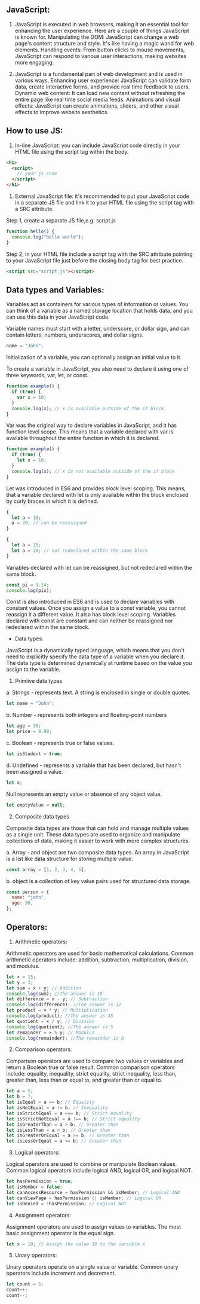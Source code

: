 ## JavaScript:

1. JavaScript is executed in web browsers, making it an essential tool for enhancing the user experience. Here are a couple of things JavaScript is known for. Manipulating the DOM: JavaScript can change a web page's content structure and style. It's like having a magic wand for web elements. Handling events: From button clicks to mouse movements, JavaScript can respond to various user interactions, making websites more engaging.

2. JavaScript is a fundamental part of web development and is used in various ways. Enhancing user experience: JavaScript can validate form data, create interactive forms, and provide real time feedback to users. Dynamic web content: It can load new content without refreshing the entire page like real time social media feeds. Animations and visual effects: JavaScript can create animations, sliders, and other visual effects to improve website aesthetics.

## How to use JS:

1. In-line JavaScript: you can include JavaScript code directly in your HTML file using the script tag within the body.

```html
<h1>
  <script>
    // your js code
  </script>
</h1>
```

1. External JavaScript file: it's recommended to put your JavaScript code in a separate JS file and link it to your HTML file using
   the script tag with a SRC attribute.

Step 1, create a separate JS file,e.g. script.js

```js
function hello() {
  console.log("hello world");
}
```

Step 2, in your HTML file include a script tag with the SRC attribute pointing to your JavaScript file just before the closing body tag for best practice.

```html
<script src="script.js"></script>
```

## Data types and Variables:

Variables act as containers for various types of information or values. You can think of a variable as a named storage location that holds data, and you can use this data in your JavaScript code.

Variable names must start with a letter, underscore, or dollar sign, and can contain letters, numbers, underscores, and dollar signs.

```js
name = "John";
```

Initialization of a variable, you can optionally assign an initial value to it.

To create a variable in JavaScript, you also need to declare it using one of three keywords, var, let, or const.

```js
function example() {
  if (true) {
    var x = 10;
  }
  console.log(x); // x is available outside of the if block
}
```

Var was the original way to declare variables in JavaScript, and it has function level scope. This means that a variable declared with var is available throughout the entire function in which it is declared.

```js
function example() {
  if (true) {
    let x = 10;
  }
  console.log(x); // x is not available outside of the if block
}
```

Let was introduced in ES6 and provides block level scoping. This means, that a variable declared with let is only available within the block enclosed by curly braces in which it is defined.

```js
{
  let a = 10;
  a = 20; // can be reassigned
}

{
  let a = 10;
  let a = 20; // not redeclared within the same block
}
```

Variables declared with let can be reassigned, but not redeclared within the same block.

```js
const pi = 3.14;
console.log(pix);
```

Const is also introduced in ES6 and is used to declare variables with constant values. Once you assign a value to a const variable, you cannot reassign it a different value. It also has block level scoping. Variables declared with const are constant and can neither be reassigned nor redeclared within the same block.

- Data types:

JavaScript is a dynamically typed language, which means that you don't need to explicitly specify the data type of a variable when you declare it. The data type is determined dynamically at runtime based on the value you assign to the variable.

1. Primiive data types

a. Strings - represents text. A string is enclosed in single or double quotes.

```js
let name = "John";
```

b. Number - represents both integers and floating-point numbers

```js
let age = 30;
let price = 9.99;
```

c. Boolean - represents true or false values.

```js
let isStudent = true;
```

d. Undefined - represents a variable that has been declared, but hasn't been assigned a value.

```js
let x;
```

Null represents an empty value or absence of any object value.

```js
let emptyValue = null;
```

2. Composite data types

Composite data types are those that can hold and manage multiple values as a single unit. These data types are used to organize and manipulate collections of data, making it easier to work with more complex structures.

a. Array - and object are two composite data types. An array in JavaScript is a list like data structure for storing multiple value.

```js
const array = [1, 2, 3, 4, 5];
```

b. object is a collection of key value pairs used for structured data storage.

```js
const person = {
  name: "john",
  age: 30,
};
```

## Operators:

1. Arithmetic operators:

Arithmetic operators are used for basic mathematical calculations. Common arithmetic operators include: addition, subtraction, multiplication, division, and modulus.

```js
let × = 15;
let y = 3;
let sum = x + y; // Addition
console.log(sum); //The answer is 18
let difference = x - y; // Subtraction
console.log(difference); //The answer is 12
let product = × * y; // Multiplication
console.log(product); //The answer is 45
let quotient = × / y; // Division
console.log(quotient); //The answer is 5
let remainder = × % y; // Modulus
console.log(remainder); //The remainder is O
```

2. Comparison operators:

Comparison operators are used to compare two values or variables and return a Boolean true or false result. Common comparison operators include: equality, inequality, strict equality, strict inequality, less than, greater than, less than or equal to, and greater than or equal to.

```js
let a = 5;
let b = 7;
let isEqual = a == b; // Equality
let isNotEqual = a != b; // Inequality
let isStrictEqual = a === b; // Strict equality
let isStrictNotEqual = a !== b; // Strict equality
let isGreaterThan = a > b; // Greater than
let isLessThan = a < b; // Greater than
let isGreaterOrEqual = a >= b; // Greater than
let isLessOrEqual = a <= b; // Greater than
```

3. Logical operators:

Logical operators are used to combine or manipulate Boolean values. Common logical operators include logical AND, logical OR, and logical NOT.

```js
let hasPermission = true;
let isMember = false;
let canAccessResource = hasPermission && isMember; // Logical AND
let canViewPage = hasPermission || isMember; // Logical OR
let isDenied = !hasPermission; // Logical NOT
```

4. Assignment operators:

Assignment operators are used to assign values to variables. The most basic assignment operator is the equal sign.

```js
let x = 10; // Assign the value 10 to the variable x
```

5. Unary operators:

Unary operators operate on a single value or variable. Common unary operators include increment and decrement.

```js
let count = 5;
count++;
count--;
```
